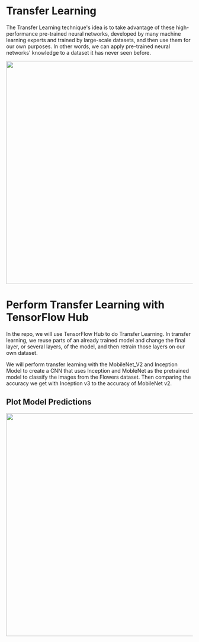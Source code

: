 # Transfer Learning

The Transfer Learning technique's idea is to take advantage of these high-performance pre-trained neural networks, developed by many machine learning experts and trained by large-scale datasets, and then use them for our own purposes. In other words, we can apply pre-trained neural networks' knowledge to a dataset it has never seen before.
<p align="center"><img src="https://user-images.githubusercontent.com/3027146/141642154-0071c737-37fc-4d5a-80cc-9b4254ddbf88.jpeg" width="600"></p>

# Perform Transfer Learning with TensorFlow Hub

In the repo, we will use TensorFlow Hub to do Transfer Learning. In transfer learning, we reuse parts of an already trained model and change the final layer, or several layers, of the model, and then retrain those layers on our own dataset.

We will perform transfer learning with the MobileNet_V2 and Inception Model to create a CNN that uses Inception and MobleNet as the pretrained model to classify the images from the Flowers dataset. Then comparing the accuracy we get with Inception v3 to the accuracy of MobileNet v2.

## Plot Model Predictions
<p align="center"><img src="https://user-images.githubusercontent.com/3027146/141642209-fc16fbf6-e2c9-4e42-90e1-73bfbdc8ca0f.png" width="600"></p>
